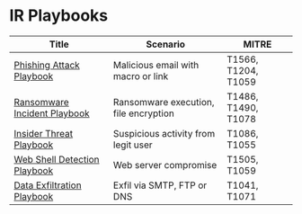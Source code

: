 # IR Playbooks

| Title                         |Scenario            | MITRE         |
|---------------------------------|--------------|----------------------------|
| <a href="https://github.com/slybdev/IR-PlayBook-Phishing/blob/main/README.md">Phishing Attack Playbook</a>             |Malicious email with macro or link             | T1566, T1204, T1059|           |
|  <a href="https://github.com/slybdev/-IR-Playbook-Ransomware-Incident/blob/main/README.md">Ransomware Incident Playbook</a>                  |    Ransomware execution, file encryption   | T1486, T1490, T1078|           |
|     <a href="https://github.com/slybdev/Insider-Threat-PlayBook/blob/main/README.md">Insider Threat Playbook </a>               |    Suspicious activity from legit user    | T1086, T1055|           |
|       <a href="https://github.com/slybdev/WebShell-playbook/blob/main/README.md">Web Shell Detection Playbook   </a>        |  Web server compromise             | T1505, T1059|           |
|         <a href="https://github.com/slybdev/Data-Exfiltration/blob/main/README.md">Data Exfiltration Playbook  </a>          |    Exfil via SMTP, FTP or DNS     | T1041, T1071|           |
